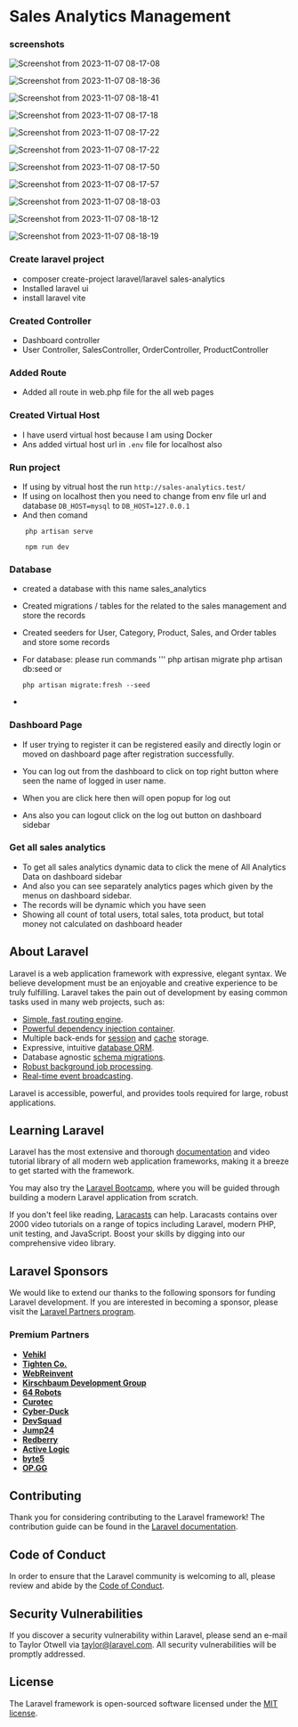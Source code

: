 # Sales Analytics Management 

### screenshots
![Screenshot from 2023-11-07 08-17-08](https://github.com/DEVESH-2030/sales-analytics/assets/73014162/1fca945d-a5fe-4f50-a8b6-a9416d24bd6c)

![Screenshot from 2023-11-07 08-18-36](https://github.com/DEVESH-2030/sales-analytics/assets/73014162/684eaddd-1f19-4637-8a8b-f3047568d930)

![Screenshot from 2023-11-07 08-18-41](https://github.com/DEVESH-2030/sales-analytics/assets/73014162/d716d482-9fea-4519-87eb-d96b1bf985e7)


![Screenshot from 2023-11-07 08-17-18](https://github.com/DEVESH-2030/sales-analytics/assets/73014162/f4e47fbb-2456-4361-8906-5d8f21f55ce0)

![Screenshot from 2023-11-07 08-17-22](https://github.com/DEVESH-2030/sales-analytics/assets/73014162/2347be53-c1a7-4525-bdc3-dbc01a5efbaa)

![Screenshot from 2023-11-07 08-17-22](https://github.com/DEVESH-2030/sales-analytics/assets/73014162/6420ed14-f794-419d-b6d7-ebc6cd1be7f2)

![Screenshot from 2023-11-07 08-17-50](https://github.com/DEVESH-2030/sales-analytics/assets/73014162/bc7874c9-7f5f-4771-a341-c5cc7b5e9447)

![Screenshot from 2023-11-07 08-17-57](https://github.com/DEVESH-2030/sales-analytics/assets/73014162/9877f5f5-12b0-41f7-9ef7-f654b819f9aa)

![Screenshot from 2023-11-07 08-18-03](https://github.com/DEVESH-2030/sales-analytics/assets/73014162/ca0de906-5765-4f53-95ba-88f0ab2e2ad3)

![Screenshot from 2023-11-07 08-18-12](https://github.com/DEVESH-2030/sales-analytics/assets/73014162/837744f9-5a85-4f44-b457-4e03063c602d)

![Screenshot from 2023-11-07 08-18-19](https://github.com/DEVESH-2030/sales-analytics/assets/73014162/dac4e051-d737-4f66-b925-54f4d40b824f)


### Create laravel project
- composer create-project laravel/laravel sales-analytics
- Installed laravel ui
- install laravel vite


### Created Controller
- Dashboard controller 
- User Controller, SalesController, OrderController, ProductController

### Added Route
- Added all route in web.php file for the all web pages

### Created Virtual Host
- I have userd virtual host because I am using Docker 
- Ans added virtual host url in `.env` file for localhost also 

### Run project
- If using by vitrual host the run `http://sales-analytics.test/`
- If using on localhost then you need to change from env file url and database `DB_HOST=mysql` to `DB_HOST=127.0.0.1`
- And then comand
```
    php artisan serve

    npm run dev

```
### Database 
- created a database with this name sales_analytics
- Created migrations / tables for the related to the sales management and store the records
- Created seeders for User, Category, Product, Sales, and Order tables and store some records
- For database: please run commands
  '''
       php artisan migrate
       php artisan db:seed
       or

      php artisan migrate:fresh --seed
- 

### Dashboard Page
- If user trying to register it can be registered easily and directly login or moved on dashboard page after registration successfully.
- You can log out from the dashboard to click on top right button where seen the name of logged in user name.
- When you are click here then will open popup for log out

- Ans also you can logout click on the log out button on dashboard sidebar
  
### Get all sales analytics
- To get all sales analytics dynamic data to click the mene of  All Analytics Data on dashboard sidebar
- And also you can see separately analytics pages which given by the menus on dashboard sidebar.
- The records will be dynamic which you have seen
- Showing all count of total users, total sales, tota product, but total money not calculated on dashboard header 


## About Laravel

Laravel is a web application framework with expressive, elegant syntax. We believe development must be an enjoyable and creative experience to be truly fulfilling. Laravel takes the pain out of development by easing common tasks used in many web projects, such as:

- [Simple, fast routing engine](https://laravel.com/docs/routing).
- [Powerful dependency injection container](https://laravel.com/docs/container).
- Multiple back-ends for [session](https://laravel.com/docs/session) and [cache](https://laravel.com/docs/cache) storage.
- Expressive, intuitive [database ORM](https://laravel.com/docs/eloquent).
- Database agnostic [schema migrations](https://laravel.com/docs/migrations).
- [Robust background job processing](https://laravel.com/docs/queues).
- [Real-time event broadcasting](https://laravel.com/docs/broadcasting).

Laravel is accessible, powerful, and provides tools required for large, robust applications.

## Learning Laravel

Laravel has the most extensive and thorough [documentation](https://laravel.com/docs) and video tutorial library of all modern web application frameworks, making it a breeze to get started with the framework.

You may also try the [Laravel Bootcamp](https://bootcamp.laravel.com), where you will be guided through building a modern Laravel application from scratch.

If you don't feel like reading, [Laracasts](https://laracasts.com) can help. Laracasts contains over 2000 video tutorials on a range of topics including Laravel, modern PHP, unit testing, and JavaScript. Boost your skills by digging into our comprehensive video library.

## Laravel Sponsors

We would like to extend our thanks to the following sponsors for funding Laravel development. If you are interested in becoming a sponsor, please visit the [Laravel Partners program](https://partners.laravel.com).

### Premium Partners

- **[Vehikl](https://vehikl.com/)**
- **[Tighten Co.](https://tighten.co)**
- **[WebReinvent](https://webreinvent.com/)**
- **[Kirschbaum Development Group](https://kirschbaumdevelopment.com)**
- **[64 Robots](https://64robots.com)**
- **[Curotec](https://www.curotec.com/services/technologies/laravel/)**
- **[Cyber-Duck](https://cyber-duck.co.uk)**
- **[DevSquad](https://devsquad.com/hire-laravel-developers)**
- **[Jump24](https://jump24.co.uk)**
- **[Redberry](https://redberry.international/laravel/)**
- **[Active Logic](https://activelogic.com)**
- **[byte5](https://byte5.de)**
- **[OP.GG](https://op.gg)**

## Contributing

Thank you for considering contributing to the Laravel framework! The contribution guide can be found in the [Laravel documentation](https://laravel.com/docs/contributions).

## Code of Conduct

In order to ensure that the Laravel community is welcoming to all, please review and abide by the [Code of Conduct](https://laravel.com/docs/contributions#code-of-conduct).

## Security Vulnerabilities

If you discover a security vulnerability within Laravel, please send an e-mail to Taylor Otwell via [taylor@laravel.com](mailto:taylor@laravel.com). All security vulnerabilities will be promptly addressed.

## License

The Laravel framework is open-sourced software licensed under the [MIT license](https://opensource.org/licenses/MIT).
